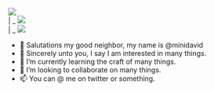 
<img src="https://img.shields.io/badge/Folder-333333?style-for-the-badge"></img>
<br>
| _      <img src="https://img.shields.io/badge/Lua-000000?style=for-the-badge&logo=lua&logoColor=white"></img>
<br>
| _      <img src="https://img.shields.io/badge/Flutter-FFFFFF?style=for-the-badge&logo=flutter&logoColor=black"></img>

- 👋 Salutations my good neighbor, my name is @minidavid
- 👀 Sincerely unto you, I say I am interested in many things.
- 🌱 I’m currently learning the craft of many things.
- 💞️ I’m looking to collaborate on many things.
- 📫 You can @ me on twitter or something.

<!---
minidavid/minidavid is a ✨ special ✨ repository because its `README.md` (this file) appears on your GitHub profile.
You can click the Preview link to take a look at your changes.
--->
